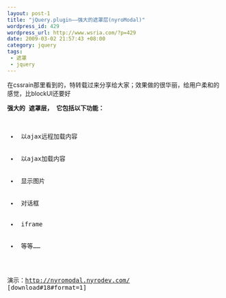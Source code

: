 ```yaml
--- 
layout: post-1
title: "jQuery.plugin——强大的遮罩层(nyroModal)"
wordpress_id: 429
wordpress_url: http://www.wsria.com/?p=429
date: 2009-03-02 21:57:43 +08:00
category: jquery
tags: 
 - 遮罩
 - jquery
---
```

在cssrain那里看到的，特转载过来分享给大家；效果做的很华丽，给用户柔和的感觉，比blockUI还要好
<pre><strong>强大的 遮罩层， 它包括以下功能：</strong>
<ul>
	<li> 以ajax远程加载内容</li>
	<li> 以ajax加载内容</li>
	<li> 显示图片</li>
	<li> 对话框</li>
	<li> iframe</li>
	<li> 等等……</li>
</ul>
</pre>
<pre>演示：<a href="http://nyromodal.nyrodev.com/" target="_blank">http://nyromodal.nyrodev.com/</a>
[download#18#format=1]</pre>
